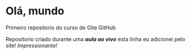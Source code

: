 # Olá, mundo
 Primeiro repositorio do curso de Gite GitHub

Repositorio criado durante uma ***aula ao vivo***
esta linha eu adicionei pelo site! *Impressionante!*
